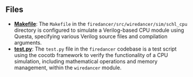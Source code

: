 
## Files
- **[Makefile](schl_cpu/Makefile.driver.md)**: The `Makefile` in the `firedancer/src/wiredancer/sim/schl_cpu` directory is configured to simulate a Verilog-based CPU module using Questa, specifying various Verilog source files and compilation arguments.
- **[test.py](schl_cpu/test.py.driver.md)**: The `test.py` file in the `firedancer` codebase is a test script using the cocotb framework to verify the functionality of a CPU simulation, including mathematical operations and memory management, within the `wiredancer` module.

